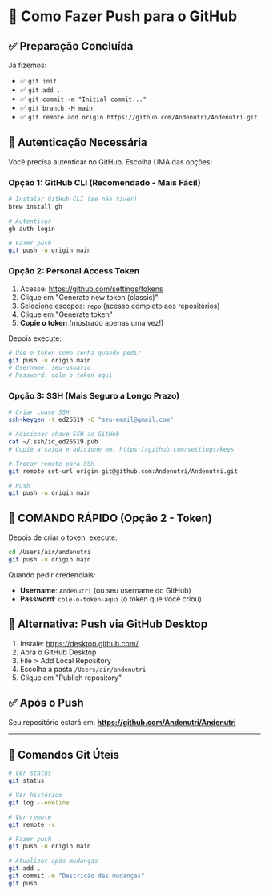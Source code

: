 # 🚀 Como Fazer Push para o GitHub

## ✅ Preparação Concluída

Já fizemos:
- ✅ `git init`
- ✅ `git add .`
- ✅ `git commit -m "Initial commit..."`
- ✅ `git branch -M main`
- ✅ `git remote add origin https://github.com/Andenutri/Andenutri.git`

## 🔐 Autenticação Necessária

Você precisa autenticar no GitHub. Escolha UMA das opções:

### **Opção 1: GitHub CLI (Recomendado - Mais Fácil)**

```bash
# Instalar GitHub CLI (se não tiver)
brew install gh

# Autenticar
gh auth login

# Fazer push
git push -u origin main
```

### **Opção 2: Personal Access Token**

1. Acesse: https://github.com/settings/tokens
2. Clique em "Generate new token (classic)"
3. Selecione escopos: `repo` (acesso completo aos repositórios)
4. Clique em "Generate token"
5. **Copie o token** (mostrado apenas uma vez!)

Depois execute:
```bash
# Use o token como senha quando pedir
git push -u origin main
# Username: seu-usuario
# Password: cole o token aqui
```

### **Opção 3: SSH (Mais Seguro a Longo Prazo)**

```bash
# Criar chave SSH
ssh-keygen -t ed25519 -C "seu-email@gmail.com"

# Adicionar chave SSH ao GitHub
cat ~/.ssh/id_ed25519.pub
# Copie a saída e adicione em: https://github.com/settings/keys

# Trocar remote para SSH
git remote set-url origin git@github.com:Andenutri/Andenutri.git

# Push
git push -u origin main
```

## 🎯 **COMANDO RÁPIDO (Opção 2 - Token)**

Depois de criar o token, execute:

```bash
cd /Users/air/andenutri
git push -u origin main
```

Quando pedir credenciais:
- **Username**: `Andenutri` (ou seu username do GitHub)
- **Password**: `cole-o-token-aqui` (o token que você criou)

## 📝 Alternativa: Push via GitHub Desktop

1. Instale: https://desktop.github.com/
2. Abra o GitHub Desktop
3. File > Add Local Repository
4. Escolha a pasta `/Users/air/andenutri`
5. Clique em "Publish repository"

## ✅ Após o Push

Seu repositório estará em: **https://github.com/Andenutri/Andenutri**

---

## 🔧 Comandos Git Úteis

```bash
# Ver status
git status

# Ver histórico
git log --oneline

# Ver remote
git remote -v

# Fazer push
git push -u origin main

# Atualizar após mudanças
git add .
git commit -m "Descrição das mudanças"
git push
```

